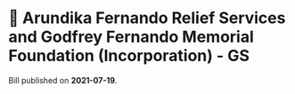 # 📄  Arundika Fernando Relief Services and Godfrey Fernando Memorial Foundation (Incorporation) - GS

Bill published on **2021-07-19**.
